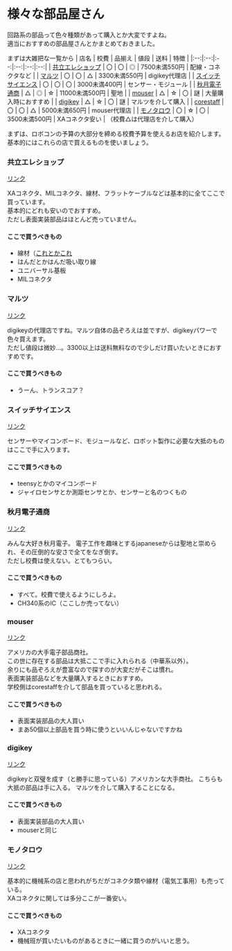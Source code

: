 # 様々な部品屋さん  

回路系の部品って色々種類があって購入とか大変ですよね。  
適当におすすめの部品屋さんとかまとめておきました。  

まずは大雑把な一覧から
| 店名 | 校費 | 品揃え | 値段 | 送料 | 特徴 |
|:--:|:--:|:--:|:--:|:--:|:--:|
| [共立エレショップ](https://eleshop.jp/shop/default.aspx) | 〇 | 〇 | ◎ | 7500未満550円 | 配線・コネクタなど |
| [マルツ](https://www.marutsu.co.jp/?gclid=CjwKCAiA3pugBhAwEiwAWFzwdQbUFJeIU4OA9W2Ib_9WZLmolS6FTFU-9wNcsvypelEGbqORICjdWBoCmSUQAvD_BwE) | 〇 | 〇 | △ | 3300未満550円 | digikey代理店 |
| [スイッチサイエンス](https://www.switch-science.com/) | 〇 | 〇 | 〇 | 3000未満400円 | センサー・モジュール |
| [秋月電子通商](https://akizukidenshi.com/catalog/) | △ | ◎ | ☆ | 11000未満500円 | 聖地 |
| [mouser](https://www.mouser.jp/?gclid=CjwKCAiA3pugBhAwEiwAWFzwdVw5WNC-HssZIN6iEZUjdsaUAKDNYbokM4cl7LTilAqkY4coFzNGyxoCWpYQAvD_BwE) | △ | ☆ | 〇 | 謎 | 大量購入時におすすめ |
| [digikey](https://www.digikey.jp/?utm_adgroup=General&utm_source=google&utm_medium=cpc&utm_campaign=JP_Brand_Digi-Key&utm_term=digikey&productid=&gclid=CjwKCAiA3pugBhAwEiwAWFzwdfn3W0GEfh9vkKJQQoVIdY_bS7G2jb1RpwPvUa9n4hgVswtpncY4whoCwhgQAvD_BwE) | △ | ☆ | 〇 | 謎 | マルツを介して購入 |
| [corestaff](https://www.zaikostore.com/zaikostore/?utm_source=google&utm_medium=cpc&gclid=CjwKCAiA3pugBhAwEiwAWFzwdXXZXSlEh0rfwc9iuwD_qxFWt8xqbOvD17Wqx_zRA4d2RJUwUBTbVBoC5fIQAvD_BwE) | 〇 | 〇 | △ | 5000未満650円 | mouser代理店 |
| [モノタロウ](https://www.monotaro.com/) | 〇 | ☆ | 〇 | 3500未満500円 | XAコネクタ安い |
（校費△は代理店を介して購入）


まずは、ロボコンの予算の大部分を締める校費予算を使えるお店を紹介します。基本的にはこれらの店で買えるものを使いましょう。  

### 共立エレショップ  

[リンク](https://eleshop.jp/shop/default.aspx)  

XAコネクタ、MILコネクタ、線材、フラットケーブルなどは基本的に全てここで買っています。  
基本的にどれも安いのでおすすめ。  
ただし表面実装部品はほとんど売っていません。  

#### ここで買うべきもの  
- 線材（[これとか](https://eleshop.jp/shop/g/g59U143/)[これ](https://eleshop.jp/shop/g/gM63116/)  
- はんだとかはんだ吸い取り線
- ユニバーサル基板
- MILコネクタ

### マルツ  

[リンク](https://www.marutsu.co.jp/?gclid=CjwKCAiA3pugBhAwEiwAWFzwdQbUFJeIU4OA9W2Ib_9WZLmolS6FTFU-9wNcsvypelEGbqORICjdWBoCmSUQAvD_BwE)  

digikeyの代理店ですね。マルツ自体の品ぞろえは並ですが、digikeyパワーで色々買えます。  
ただし値段は微妙…。3300以上は送料無料なので少しだけ買いたいときにおすすめです。  

#### ここで買うべきもの  

- うーん、トランスコア？

### スイッチサイエンス  

[リンク](https://www.switch-science.com/)  

センサーやマイコンボード、モジュールなど、ロボット製作に必要な大抵のものはここで手に入ります。  

#### ここで買うべきもの  
- teensyとかのマイコンボード
- ジャイロセンサとか測距センサとか、センサーと名のつくもの

### 秋月電子通商  

[リンク](https://akizukidenshi.com/catalog/)  

みんな大好き秋月電子。
電子工作を趣味とするjapaneseからは聖地と崇められ、その圧倒的な安さで全てをなぎ倒す。  
ただし校費は使えない。とてもつらい。  

#### ここで買うべきもの  

- すべて。校費で使えるようにしろよ。
- CH340系のIC（ここしか売ってない）

### mouser  

[リンク](https://www.mouser.jp/?gclid=CjwKCAiA3pugBhAwEiwAWFzwdVw5WNC-HssZIN6iEZUjdsaUAKDNYbokM4cl7LTilAqkY4coFzNGyxoCWpYQAvD_BwE)  

アメリカの大手電子部品商社。  
この世に存在する部品は大抵ここで手に入れられる（中華系以外）。  
余りにも品ぞろえが豊富なので探すのが大変だがそこは慣れ。  
表面実装部品などを大量購入するときにおすすめ。  
学校側はcorestaffを介して部品を買っていると思われる。

#### ここで買うべきもの  
- 表面実装部品の大人買い
- まあ50個以上部品を買う時に使うといいんじゃないですかね

### digikey  

[リンク](https://www.digikey.jp/?utm_adgroup=General&utm_source=google&utm_medium=cpc&utm_campaign=JP_Brand_Digi-Key&utm_term=digikey&productid=&gclid=CjwKCAiA3pugBhAwEiwAWFzwdfn3W0GEfh9vkKJQQoVIdY_bS7G2jb1RpwPvUa9n4hgVswtpncY4whoCwhgQAvD_BwE)  

digikeyと双璧を成す（と勝手に思っている）アメリカンな大手商社。
こちらも大抵の部品は手に入る。
マルツを介して購入することになる。  

#### ここで買うべきもの  
- 表面実装部品の大人買い
- mouserと同じ

### モノタロウ  

[リンク](https://www.monotaro.com/)

基本的に機械系の店と思われがちだがコネクタ類や線材（電気工事用）も売っている。  
XAコネクタに関しては多分ここが一番安い。  

#### ここで買うべきもの  
- XAコネクタ
- 機械班が買いたいものがあるときに一緒に買うのがいいと思う。